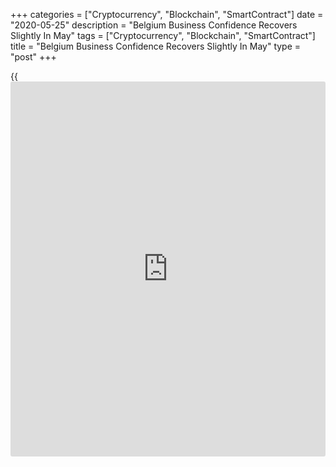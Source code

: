 +++
categories = ["Cryptocurrency", "Blockchain", "SmartContract"]
date = "2020-05-25"
description = "Belgium Business Confidence Recovers Slightly In May"
tags = ["Cryptocurrency", "Blockchain", "SmartContract"]
title = "Belgium Business Confidence Recovers Slightly In May"
type = "post"
+++

{{<iframe id="large-banner" src="https://www.bounty.group/#slide=10.0" width="100%" height="600" scrolling="no" style="border: 0px solid rgb(216, 221, 230); border-radius: 3px;">}}

Belgium [business][1] confidence slightly recovered in May led by a
modest improvement in sentiment in the business-related services sector
as the lockdown restrictions imposed to slow the spread of the
coronavirus were partially eased, survey data from the National Bank of
Belgium showed on Monday.

The business confidence index rose to -34.4 from -36.1 in April.
Economists had forecast a score of -29.5.  
  
In April, the index had logged a record fall. Hence, the confidence
reading still remains extremely low.  
  
Sentiment largely stabilized in the trade sector, while it weakened in
construction and manufacturing.  
  
The employment outlook was largely unchanged in the trade sector, while
it was modestly revised upwards in manufacturing.

For comments and feedback [contact](https://www.playgroundfx.com/contact/): editorial@rtt[news](https://www.letsplayfx.com/blog/forex-news-website/).com

[Economic News][2]

 **What parts of the world are seeing the best (and worst) economic
performances lately? Click[here][3] to check out our [Econ Scorecard][3]
and find out! See up-to-the-moment [ranking](https://www.playgroundfx.com/blog/crypto-exchange-ranking/)s for the best and worst
performers in [GDP][4], [unemployment rate][5], [inflation][6] and much
more.**

   1. www.rtt[news](https://www.letsplayfx.com/blog/forex-news-website/).com/Content/Business.aspx
   2. www.rtt[news](https://www.letsplayfx.com/blog/forex-news-website/).com/Content/EconomicNews.aspx
   3. www.rtt[news](https://www.letsplayfx.com/blog/forex-news-website/).com/economic-scorecard/world-rank/retail-sales/highest-performance.aspx
   4. www.rtt[news](https://www.letsplayfx.com/blog/forex-news-website/).com/economic-scorecard/world-rank/GDP/highest-performance.aspx
   5. www.rtt[news](https://www.letsplayfx.com/blog/forex-news-website/).com/economic-scorecard/world-rank/unemployment-rate/lowest-performance.aspx
   6. www.rtt[news](https://www.letsplayfx.com/blog/forex-news-website/).com/economic-scorecard/world-rank/CPI/highest-performance.aspx